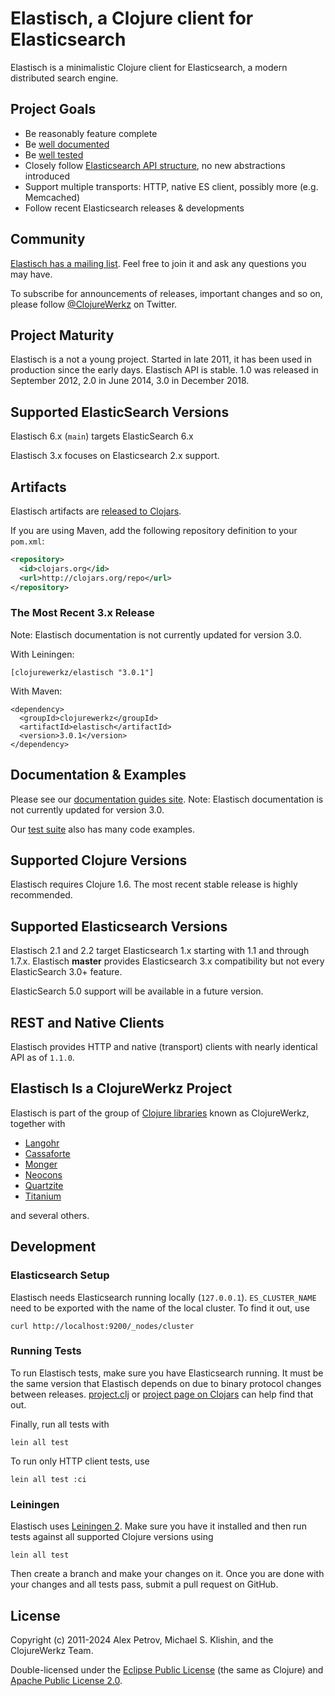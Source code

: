 # Elastisch, a Clojure client for Elasticsearch

Elastisch is a minimalistic Clojure client for Elasticsearch, a modern distributed search engine.


## Project Goals

 * Be reasonably feature complete
 * Be [well documented](./docs/guides/)
 * Be [well tested](https://github.com/clojurewerkz/elastisch/tree/main/test)
 * Closely follow [Elasticsearch API structure](http://www.elasticsearch.org/guide/reference/api/), no new abstractions introduced
 * Support multiple transports: HTTP, native ES client, possibly more (e.g. Memcached)
 * Follow recent Elasticsearch releases & developments


## Community

[Elastisch has a mailing list](https://groups.google.com/forum/#!forum/clojure-elasticsearch). Feel
free to join it and ask any questions you may have.

To subscribe for announcements of releases, important changes and so
on, please follow [@ClojureWerkz](https://twitter.com/#!/clojurewerkz)
on Twitter.



## Project Maturity

Elastisch is a not a young project. Started in late 2011, it has been used
in production since the early days. Elastisch API is stable. 1.0 was
released in September 2012, 2.0 in June 2014, 3.0 in December 2018.


## Supported ElasticSearch Versions

Elastisch 6.x (`main`) targets ElasticSearch 6.x

Elastisch 3.x focuses on Elasticsearch 2.x support.


## Artifacts

Elastisch artifacts are [released to Clojars](https://clojars.org/clojurewerkz/elastisch).

If you are using Maven, add the following repository definition to your `pom.xml`:

``` xml
<repository>
  <id>clojars.org</id>
  <url>http://clojars.org/repo</url>
</repository>
```

### The Most Recent 3.x Release

Note: Elastisch documentation is not currently updated for version 3.0.

With Leiningen:

    [clojurewerkz/elastisch "3.0.1"]


With Maven:

    <dependency>
      <groupId>clojurewerkz</groupId>
      <artifactId>elastisch</artifactId>
      <version>3.0.1</version>
    </dependency>


## Documentation & Examples

Please see our [documentation guides site](http://clojureelasticsearch.info/).
Note: Elastisch documentation is not currently updated for version 3.0.

Our [test suite](https://github.com/clojurewerkz/elastisch/tree/master/test/clojurewerkz/elastisch) also has many code examples.



## Supported Clojure Versions

Elastisch requires Clojure 1.6.
The most recent stable release is highly recommended.

## Supported Elasticsearch Versions

Elastisch 2.1 and 2.2 target Elasticsearch 1.x starting with 1.1 and through 1.7.x.
Elastisch **master** provides Elasticsearch 3.x compatibility but not
every ElasticSearch 3.0+ feature.

ElasticSearch 5.0 support will be available in a future version.

## REST and Native Clients

Elastisch provides HTTP and native (transport) clients with nearly
identical API as of `1.1.0`.



## Elastisch Is a ClojureWerkz Project

Elastisch is part of the group of [Clojure libraries](http://clojurewerkz.org) known as ClojureWerkz, together with

 * [Langohr](http://clojurerabbitmq.info)
 * [Cassaforte](http://clojurecassandra.info)
 * [Monger](http://clojuremongodb.info)
 * [Neocons](http://clojureneo4j.info)
 * [Quartzite](http://clojurequartz.info)
 * [Titanium](http://titanium.clojurewerkz.org)

and several others.


## Development

### Elasticsearch Setup

Elastisch needs Elasticsearch running locally (`127.0.0.1`). `ES_CLUSTER_NAME` need to be exported
with the name of the local cluster. To find it out, use

```
curl http://localhost:9200/_nodes/cluster
```

### Running Tests

To run Elastisch tests, make sure you have Elasticsearch running. It must be the same
version that Elastisch depends on due to binary protocol changes between releases.
[project.clj](project.clj) or [project page on Clojars](https://clojars.org/clojurewerkz/elastisch)
can help find that out.

Finally, run all tests with

    lein all test

To run only HTTP client tests, use

    lein all test :ci


### Leiningen

Elastisch uses [Leiningen 2](https://github.com/technomancy/leiningen/blob/master/doc/TUTORIAL.md). Make
sure you have it installed and then run tests against all supported Clojure versions using

    lein all test

Then create a branch and make your changes on it. Once you are done
with your changes and all tests pass, submit a pull request on GitHub.



## License

Copyright (c) 2011-2024 Alex Petrov, Michael S. Klishin, and the ClojureWerkz Team.

Double-licensed under the [Eclipse Public License](https://www.eclipse.org/legal/epl-v10.html) (the same as Clojure) and
[Apache Public License 2.0](http://www.apache.org/licenses/LICENSE-2.0.html).
